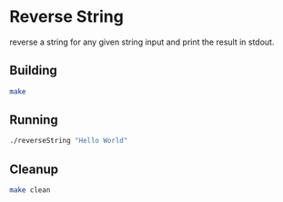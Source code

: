 # Reverse String

reverse a string for any given string input and print the result in stdout.

## Building

``` bash
make
```

## Running

``` bash
./reverseString "Hello World"
```

## Cleanup

``` bash
make clean
```
